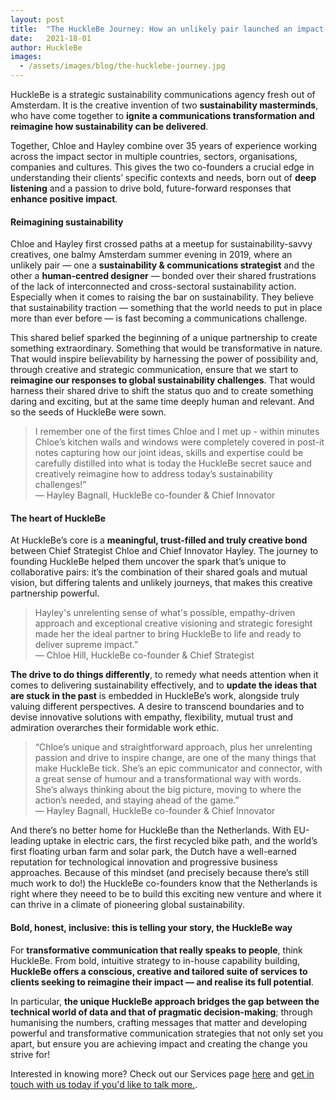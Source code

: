 ```yaml
---
layout: post
title:  "The HuckleBe Journey: How an unlikely pair launched an impact-driven company with a twist"
date:   2021-18-01
author: HuckleBe
images:
  - /assets/images/blog/the-hucklebe-journey.jpg
---
```

HuckleBe is a strategic sustainability communications agency fresh out of Amsterdam. It is the creative invention of two **sustainability masterminds**, who have come together to **ignite a communications transformation and reimagine how sustainability can be delivered**.

Together, Chloe and Hayley combine over 35 years of experience working across the impact sector in multiple countries, sectors, organisations, companies and cultures. This gives the two co-founders a crucial edge in understanding their clients’ specific contexts and needs, born out of **deep listening** and a passion to drive bold, future-forward responses that **enhance positive impact**.

#### Reimagining sustainability

Chloe and Hayley first crossed paths at a meetup for sustainability-savvy creatives, one balmy Amsterdam summer evening in 2019, where an unlikely pair — one a **sustainability & communications strategist** and the other a **human-centred designer** — bonded over their shared frustrations of the lack of interconnected and cross-sectoral sustainability action. Especially when it comes to raising the bar on sustainability. They believe that sustainability traction — something that the world needs to put in place more than ever before — is fast becoming a communications challenge.

This shared belief sparked the beginning of a unique partnership to create something extraordinary. Something that would be transformative in nature. That would inspire believability by harnessing the power of possibility and, through creative and strategic communication, ensure that we start to **reimagine our responses to global sustainability challenges**. That would harness their shared drive to shift the status quo and to create something daring and exciting, but at the same time deeply human and relevant. And so the seeds of HuckleBe were sown.

> I remember one of the first times Chloe and I met up - within minutes Chloe’s kitchen walls and windows were completely covered in post-it notes capturing how our joint ideas, skills and expertise could be carefully distilled into what is today the HuckleBe secret sauce and creatively reimagine how to address today’s sustainability challenges!” <br> &mdash; Hayley Bagnall, HuckleBe co-founder & Chief Innovator

#### The heart of HuckleBe

At HuckleBe’s core is a **meaningful, trust-filled and truly creative bond** between Chief Strategist Chloe and Chief Innovator Hayley. The journey to founding HuckleBe helped them uncover the spark that’s unique to collaborative pairs: it’s the combination of their shared goals and mutual vision, but differing talents and unlikely journeys, that makes this creative partnership powerful.

> Hayley's unrelenting sense of what's possible, empathy-driven approach and exceptional creative visioning and strategic foresight made her the ideal partner to bring  HuckleBe to life and ready to deliver supreme impact.” <br> &mdash; Chloe Hill, HuckleBe co-founder & Chief Strategist

**The drive to do things differently**, to remedy what needs attention when it comes to delivering sustainability effectively, and to **update the ideas that are stuck in the past** is embedded in HuckleBe’s work, alongside truly valuing different perspectives. A desire to transcend boundaries and to devise innovative solutions with empathy, flexibility, mutual trust and admiration overarches their formidable work ethic.

> “Chloe’s unique and straightforward approach, plus her unrelenting passion and drive to inspire change, are one of the many things that make HuckleBe tick. She’s an epic communicator and connector, with a great sense of humour and a transformational way with words. She’s always thinking about the big picture, moving to where the action’s needed, and staying ahead of the game.” <br> &mdash; Hayley Bagnall, HuckleBe co-founder & Chief Innovator

And there’s no better home for HuckleBe than the Netherlands. With EU-leading uptake in electric cars, the first recycled bike path, and the world’s first floating urban farm and solar park, the Dutch have a well-earned reputation for technological innovation and progressive business approaches. Because of this mindset (and precisely because there’s still much work to do!) the HuckleBe co-founders know that the Netherlands is right where they neeed to be to build this exciting new venture and where it can thrive in a climate of pioneering global sustainability.

#### Bold, honest, inclusive: this is telling your story, the HuckleBe way

For **transformative communication that really speaks to people**, think HuckleBe. From bold, intuitive  strategy to in-house capability building, **HuckleBe offers a conscious, creative and tailored suite of services to clients seeking to reimagine their impact — and realise its full potential**.

In particular, **the unique HuckleBe approach bridges the gap between the technical world of data and that of pragmatic decision-making**; through humanising the numbers, crafting messages that matter and developing powerful and transformative communication strategies that not only set you apart, but ensure you are achieving impact and creating the change you strive for!

Interested in knowing more? Check out our Services page [here](/#services) and [get in touch with us today if you'd like to talk more.](/#contact).
